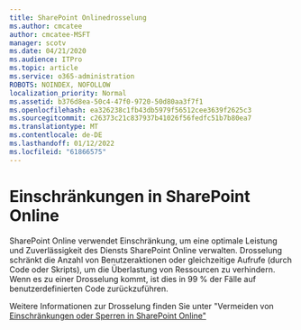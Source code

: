 ```yaml
---
title: SharePoint Onlinedrosselung
ms.author: cmcatee
author: cmcatee-MSFT
manager: scotv
ms.date: 04/21/2020
ms.audience: ITPro
ms.topic: article
ms.service: o365-administration
ROBOTS: NOINDEX, NOFOLLOW
localization_priority: Normal
ms.assetid: b376d8ea-50c4-47f0-9720-50d80aa3f7f1
ms.openlocfilehash: ea326238c1fb43db5979f56512cee3639f2625c3
ms.sourcegitcommit: c26373c21c837937b41026f56fedfc51b7b80ea7
ms.translationtype: MT
ms.contentlocale: de-DE
ms.lasthandoff: 01/12/2022
ms.locfileid: "61866575"
---
```

# <a name="sharepoint-online-throttling"></a>Einschränkungen in SharePoint Online

SharePoint Online verwendet Einschränkung, um eine optimale Leistung und Zuverlässigkeit des Diensts SharePoint Online verwalten. Drosselung schränkt die Anzahl von Benutzeraktionen oder gleichzeitige Aufrufe (durch Code oder Skripts), um die Überlastung von Ressourcen zu verhindern. Wenn es zu einer Drosselung kommt, ist dies in 99 % der Fälle auf benutzerdefinierten Code zurückzuführen.
  
Weitere Informationen zur Drosselung finden Sie unter "Vermeiden von [Einschränkungen oder Sperren in SharePoint Online"](https://go.microsoft.com/fwlink/?linkid=2022019)
  

